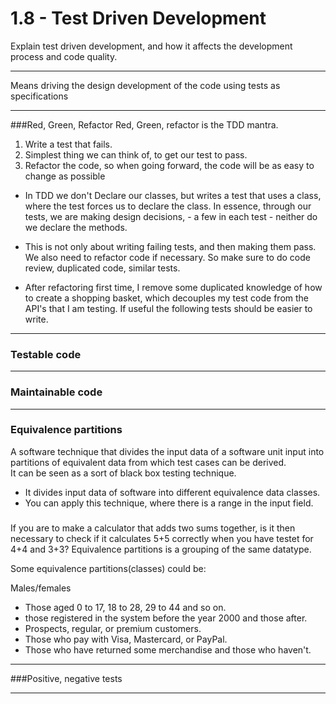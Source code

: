 # 1.8 - Test Driven Development
Explain test driven development, and how it affects the development process and code quality.

****
Means driving the design development of the code using tests as specifications
****
###Red, Green, Refactor
Red, Green, refactor is the TDD mantra.

1. Write a test that fails.
2. Simplest thing we can think of, to get our test to pass.
3. Refactor the code, so when going forward, the code will be as easy to change as possible


- In TDD we don't Declare our classes, but writes a test that uses a class, where the test forces us to declare the class.
  In essence, through our tests, we are making design decisions, - a few in each test -
  neither do we declare the methods.

- This is not only about writing failing tests, and then making them pass. We also need to refactor code if necessary.
  So make sure to do code review, duplicated code, similar tests.

- After refactoring first time, I remove some duplicated knowledge of how to create a shopping basket,
  which decouples my test code from the API's that I am testing. If useful the following tests should be easier to write.

****
### Testable code
****
### Maintainable code
****
### Equivalence partitions

A software technique that divides the input data of a software unit input into partitions of
equivalent data from which test cases can be derived.\
It can be seen as a sort of black box testing technique.

- It divides input data of software into different equivalence data classes.
- You can apply this technique, where there is a range in the input field.

###

If you are to make a calculator that adds two sums together, is it then necessary to check if it calculates 5+5 correctly when you have testet for 4+4 and 3+3?
Equivalence partitions is a grouping of the same datatype.

Some equivalence partitions(classes) could be:

Males/females
* Those aged 0 to 17, 18 to 28, 29 to 44 and so on.
* those registered in the system before the year 2000 and those after.
* Prospects, regular, or premium customers.
* Those who pay with Visa, Mastercard, or PayPal.
* Those who have returned some merchandise and those who haven't.

****
###Positive, negative tests
****
